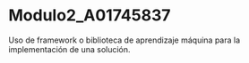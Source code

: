 # Modulo2_A01745837
Uso de framework o biblioteca de aprendizaje máquina para la implementación de una solución.
